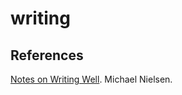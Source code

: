 ---
---

writing
=======

## References

[Notes on Writing Well](https://github.com/mnielsen/notes-on-writing/blob/master/notes_on_writing.md). Michael Nielsen.